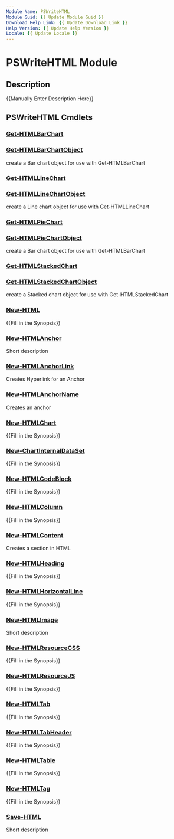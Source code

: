 ```yaml
---
Module Name: PSWriteHTML
Module Guid: {{ Update Module Guid }}
Download Help Link: {{ Update Download Link }}
Help Version: {{ Update Help Version }}
Locale: {{ Update Locale }}
---
```


# PSWriteHTML Module
## Description
{{Manually Enter Description Here}}

## PSWriteHTML Cmdlets
### [Get-HTMLBarChart](Get-HTMLBarChart.md)


### [Get-HTMLBarChartObject](Get-HTMLBarChartObject.md)
create a Bar chart object for use with Get-HTMLBarChart

### [Get-HTMLLineChart](Get-HTMLLineChart.md)


### [Get-HTMLLineChartObject](Get-HTMLLineChartObject.md)
create a Line chart object for use with Get-HTMLLineChart

### [Get-HTMLPieChart](Get-HTMLPieChart.md)


### [Get-HTMLPieChartObject](Get-HTMLPieChartObject.md)
create a Bar chart object for use with Get-HTMLBarChart

### [Get-HTMLStackedChart](Get-HTMLStackedChart.md)


### [Get-HTMLStackedChartObject](Get-HTMLStackedChartObject.md)
create a Stacked chart object for use with Get-HTMLStackedChart

### [New-HTML](New-HTML.md)
{{Fill in the Synopsis}}

### [New-HTMLAnchor](New-HTMLAnchor.md)
Short description

### [New-HTMLAnchorLink](New-HTMLAnchorLink.md)
Creates Hyperlink for an Anchor

### [New-HTMLAnchorName](New-HTMLAnchorName.md)
Creates an anchor

### [New-HTMLChart](New-HTMLChart.md)
{{Fill in the Synopsis}}

### [New-ChartInternalDataSet](New-ChartInternalDataSet.md)
{{Fill in the Synopsis}}

### [New-HTMLCodeBlock](New-HTMLCodeBlock.md)
{{Fill in the Synopsis}}

### [New-HTMLColumn](New-HTMLColumn.md)
{{Fill in the Synopsis}}

### [New-HTMLContent](New-HTMLContent.md)
Creates a section in HTML

### [New-HTMLHeading](New-HTMLHeading.md)
{{Fill in the Synopsis}}

### [New-HTMLHorizontalLine](New-HTMLHorizontalLine.md)
{{Fill in the Synopsis}}

### [New-HTMLImage](New-HTMLImage.md)
Short description

### [New-HTMLResourceCSS](New-HTMLResourceCSS.md)
{{Fill in the Synopsis}}

### [New-HTMLResourceJS](New-HTMLResourceJS.md)
{{Fill in the Synopsis}}

### [New-HTMLTab](New-HTMLTab.md)
{{Fill in the Synopsis}}

### [New-HTMLTabHeader](New-HTMLTabHeader.md)
{{Fill in the Synopsis}}

### [New-HTMLTable](New-HTMLTable.md)
{{Fill in the Synopsis}}

### [New-HTMLTag](New-HTMLTag.md)
{{Fill in the Synopsis}}

### [Save-HTML](Save-HTML.md)
Short description

